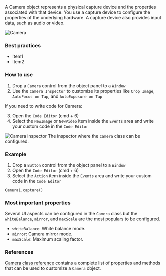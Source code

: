 A Camera object represents a physical capture device and the properties associated with that device. You use a capture device to configure the properties of the underlying hardware. A capture device also provides input data, such as audio or video.

![Camera](images/camera1.png)

### Best practices
* Item1
* Item2

### How to use
1. Drop a `Camera` control from the object panel to a `Window`
2. Use the `Camera Inspector` to customize its properties like `Crop Image`, `AutoFocus on Tap`, and `AutoExposure on Tap`

If you need to write code for Camera:

3. Open the `Code Editor` (cmd + 6)
4. Select the `NewImage` or `NewVideo` item inside the `Events` area and write your custom code in the `Code Editor`

![`Camera` inspector](images/camera2.png)
The inspector where the `Camera` class can be configured.

### Example
1. Drop a `Button` control from the object panel to a `Window`
2. Open the `Code Editor` (cmd + 6)
3. Select the `Action` item inside the `Events` area and write your custom code in the `Code Editor`
```
Camera1.capture()
```

### Most important properties
Several UI aspects can be configured in the `Camera` class but the `whiteBalance`, `mirror`, and `maxScale` are the most populars to be configured.
- `whiteBalance`: White balance mode.
- `mirror`: Camera mirror mode.
- `maxScale`: Maximum scaling factor.

### References
[Camera class reference](../classes/Camera.html) contains a complete list of properties and methods that can be used to customize a `Camera` object.
